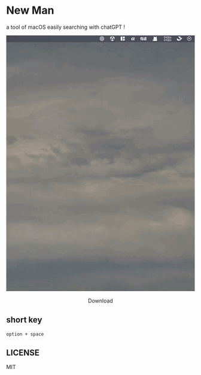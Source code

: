 # New Man 

a tool of macOS easily searching with chatGPT !

![](./preview.gif)

<p align="center">
    <a herf="https://github.com/weykon/new-man/releases/tag/v0.0.1" target="_blank">Download</a>
</p>


## short key 

```
option + space
```

## LICENSE

MIT 
